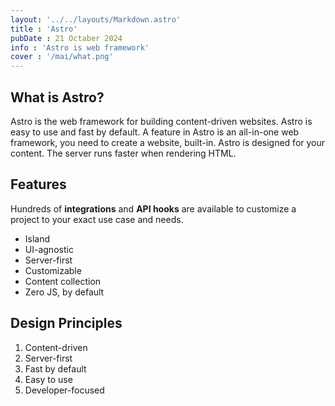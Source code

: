 ```yaml
---
layout: '../../layouts/Markdown.astro'
title : 'Astro'
pubDate : 21 Octaber 2024
info : 'Astro is web framework'
cover : '/mai/what.png'
---
```


## What is Astro?

Astro is the web framework for building content-driven websites. Astro is easy to use and fast by default. A feature in Astro is an all-in-one web framework, you need to create a website, built-in. Astro is designed for your content. The server runs faster when rendering HTML.

## Features

Hundreds of **integrations** and **API hooks** are available to customize a project to your exact use case and needs.

- Island
- UI-agnostic
- Server-first
- Customizable
- Content collection
- Zero JS, by default

## Design Principles

1. Content-driven
2. Server-first
3. Fast by default
4. Easy to use
5. Developer-focused